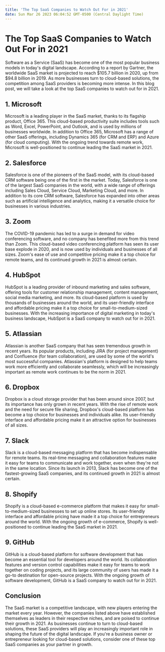 ```yaml
---
title: 'The Top SaaS Companies to Watch Out For in 2021'
date: Sun Mar 26 2023 06:04:52 GMT-0500 (Central Daylight Time)
---
```


# The Top SaaS Companies to Watch Out For in 2021

Software as a Service (SaaS) has become one of the most popular business models in today's digital landscape. According to a report by Gartner, the worldwide SaaS market is projected to reach $105.7 billion in 2020, up from $94.8 billion in 2019. As more businesses turn to cloud-based solutions, the competition among SaaS providers is becoming more intense. In this blog post, we will take a look at the top SaaS companies to watch out for in 2021.

## 1. Microsoft

Microsoft is a leading player in the SaaS market, thanks to its flagship product, Office 365. This cloud-based productivity suite includes tools such as Word, Excel, PowerPoint, and Outlook, and is used by millions of businesses worldwide. In addition to Office 365, Microsoft has a range of other SaaS offerings, including Dynamics 365 (for CRM and ERP) and Azure (for cloud computing). With the ongoing trend towards remote work, Microsoft is well-positioned to continue leading the SaaS market in 2021.

## 2. Salesforce

Salesforce is one of the pioneers of the SaaS model, with its cloud-based CRM software being one of the first in the market. Today, Salesforce is one of the largest SaaS companies in the world, with a wide range of offerings including Sales Cloud, Service Cloud, Marketing Cloud, and more. In addition to its core CRM software, Salesforce has expanded into other areas such as artificial intelligence and analytics, making it a versatile choice for businesses in various industries.

## 3. Zoom

The COVID-19 pandemic has led to a surge in demand for video conferencing software, and no company has benefited more from this trend than Zoom. This cloud-based video conferencing platform has seen its user base explode in 2020, and is now used by individuals and businesses of all sizes. Zoom's ease of use and competitive pricing make it a top choice for remote teams, and its continued growth in 2021 is almost certain.

## 4. HubSpot

HubSpot is a leading provider of inbound marketing and sales software, offering tools for customer relationship management, content management, social media marketing, and more. Its cloud-based platform is used by thousands of businesses around the world, and its user-friendly interface and affordable pricing make it a top choice for small-to-medium-sized businesses. With the increasing importance of digital marketing in today's business landscape, HubSpot is a SaaS company to watch out for in 2021.

## 5. Atlassian

Atlassian is another SaaS company that has seen tremendous growth in recent years. Its popular products, including JIRA (for project management) and Confluence (for team collaboration), are used by some of the world's most successful companies. Atlassian's platform is designed to help teams work more efficiently and collaborate seamlessly, which will be increasingly important as remote work continues to be the norm in 2021.

## 6. Dropbox

Dropbox is a cloud storage provider that has been around since 2007, but its importance has only grown in recent years. With the rise of remote work and the need for secure file sharing, Dropbox's cloud-based platform has become a top choice for businesses and individuals alike. Its user-friendly interface and affordable pricing make it an attractive option for businesses of all sizes.

## 7. Slack

Slack is a cloud-based messaging platform that has become indispensable for remote teams. Its real-time messaging and collaboration features make it easy for teams to communicate and work together, even when they're not in the same location. Since its launch in 2013, Slack has become one of the fastest-growing SaaS companies, and its continued growth in 2021 is almost certain.

## 8. Shopify

Shopify is a cloud-based e-commerce platform that makes it easy for small-to-medium-sized businesses to set up online stores. Its user-friendly interface and affordable pricing have made it a top choice for entrepreneurs around the world. With the ongoing growth of e-commerce, Shopify is well-positioned to continue leading the SaaS market in 2021.

## 9. GitHub

GitHub is a cloud-based platform for software development that has become an essential tool for developers around the world. Its collaboration features and version control capabilities make it easy for teams to work together on coding projects, and its large community of users has made it a go-to destination for open-source projects. With the ongoing growth of software development, GitHub is a SaaS company to watch out for in 2021.

## Conclusion

The SaaS market is a competitive landscape, with new players entering the market every year. However, the companies listed above have established themselves as leaders in their respective niches, and are poised to continue their growth in 2021. As businesses continue to turn to cloud-based solutions, these SaaS providers will play an increasingly important role in shaping the future of the digital landscape. If you're a business owner or entrepreneur looking for cloud-based solutions, consider one of these top SaaS companies as your partner in growth.
